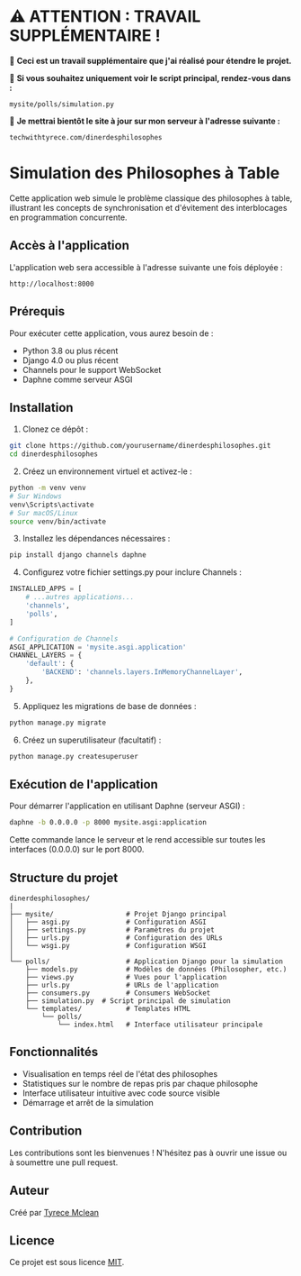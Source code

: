 # ⚠️ ATTENTION : TRAVAIL SUPPLÉMENTAIRE !

🔴 **Ceci est un travail supplémentaire que j'ai réalisé pour étendre le projet.**

🔴 **Si vous souhaitez uniquement voir le script principal, rendez-vous dans :**
```
mysite/polls/simulation.py
```

🔴 **Je mettrai bientôt le site à jour sur mon serveur à l'adresse suivante :**
```
techwithtyrece.com/dinerdesphilosophes
```

# Simulation des Philosophes à Table

Cette application web simule le problème classique des philosophes à table, illustrant les concepts de synchronisation et d'évitement des interblocages en programmation concurrente.

## Accès à l'application

L'application web sera accessible à l'adresse suivante une fois déployée :
```
http://localhost:8000
```

## Prérequis

Pour exécuter cette application, vous aurez besoin de :

- Python 3.8 ou plus récent
- Django 4.0 ou plus récent
- Channels pour le support WebSocket
- Daphne comme serveur ASGI

## Installation

1. Clonez ce dépôt :
```bash
git clone https://github.com/yourusername/dinerdesphilosophes.git
cd dinerdesphilosophes
```

2. Créez un environnement virtuel et activez-le :
```bash
python -m venv venv
# Sur Windows
venv\Scripts\activate
# Sur macOS/Linux
source venv/bin/activate
```

3. Installez les dépendances nécessaires :
```bash
pip install django channels daphne
```

4. Configurez votre fichier settings.py pour inclure Channels :
```python
INSTALLED_APPS = [
    # ...autres applications...
    'channels',
    'polls',
]

# Configuration de Channels
ASGI_APPLICATION = 'mysite.asgi.application'
CHANNEL_LAYERS = {
    'default': {
        'BACKEND': 'channels.layers.InMemoryChannelLayer',
    },
}
```

5. Appliquez les migrations de base de données :
```bash
python manage.py migrate
```

6. Créez un superutilisateur (facultatif) :
```bash
python manage.py createsuperuser
```

## Exécution de l'application

Pour démarrer l'application en utilisant Daphne (serveur ASGI) :

```bash
daphne -b 0.0.0.0 -p 8000 mysite.asgi:application
```

Cette commande lance le serveur et le rend accessible sur toutes les interfaces (0.0.0.0) sur le port 8000.

## Structure du projet

```
dinerdesphilosophes/
|
├── mysite/                  # Projet Django principal
│   ├── asgi.py              # Configuration ASGI
│   ├── settings.py          # Paramètres du projet
│   ├── urls.py              # Configuration des URLs
│   └── wsgi.py              # Configuration WSGI
│
└── polls/                   # Application Django pour la simulation
    ├── models.py            # Modèles de données (Philosopher, etc.)
    ├── views.py             # Vues pour l'application
    ├── urls.py              # URLs de l'application
    ├── consumers.py         # Consumers WebSocket
    ├── simulation.py  # Script principal de simulation
    └── templates/           # Templates HTML
        └── polls/
            └── index.html   # Interface utilisateur principale
```

## Fonctionnalités

- Visualisation en temps réel de l'état des philosophes
- Statistiques sur le nombre de repas pris par chaque philosophe
- Interface utilisateur intuitive avec code source visible
- Démarrage et arrêt de la simulation

## Contribution

Les contributions sont les bienvenues ! N'hésitez pas à ouvrir une issue ou à soumettre une pull request.

## Auteur

Créé par [Tyrece Mclean](https://github.com/tyrecemclean)

## Licence

Ce projet est sous licence [MIT](LICENSE).

